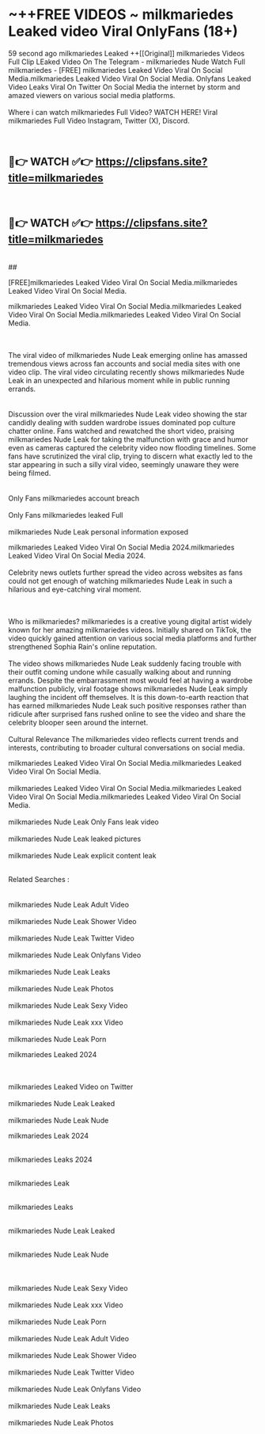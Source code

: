 # ~++FREE VIDEOS ~ milkmariedes Leaked video Viral OnlyFans (18+)<br>


59 second ago milkmariedes Leaked ++[[Original]] milkmariedes Videos Full Clip LEaked Video On The Telegram  - milkmariedes Nude  Watch Full milkmariedes - [FREE] milkmariedes Leaked Video Viral On Social Media.milkmariedes Leaked Video Viral On Social Media.   Onlyfans Leaked Video Leaks Viral On Twitter On Social Media the internet by storm and amazed viewers on various social media platforms. <br><br>
Where i can watch milkmariedes Full Video? WATCH HERE! Viral milkmariedes Full Video Instagram, Twitter (X), Discord. <br>


 <br>

##  🔴👉 WATCH ✅👉  <a href="https://clipsfans.site?title=milkmariedes&ref=git">https://clipsfans.site?title=milkmariedes</a> <br>
  <br>

##  🔴👉 WATCH ✅👉  <a href="https://clipsfans.site?title=milkmariedes&ref=git">https://clipsfans.site?title=milkmariedes</a> <br>
  <br>
  ##



[FREE]milkmariedes Leaked Video Viral On Social Media.milkmariedes Leaked Video Viral On Social Media. <br>

milkmariedes Leaked Video Viral On Social Media.milkmariedes Leaked Video Viral On Social Media.milkmariedes Leaked Video Viral On Social Media. <br>


  <br>

  <br>
The viral video of milkmariedes Nude Leak emerging online has amassed tremendous views across fan accounts and social media sites with one video clip. The viral video circulating recently shows milkmariedes Nude Leak in an unexpected and hilarious moment while in public running errands.<br>
<br>


<br>
Discussion over the viral milkmariedes Nude Leak video showing the star candidly dealing with sudden wardrobe issues dominated pop culture chatter online. Fans watched and rewatched the short video, praising milkmariedes Nude Leak for taking the malfunction with grace and humor even as cameras captured the celebrity video now flooding timelines. Some fans have scrutinized the viral clip, trying to discern what exactly led to the star appearing in such a silly viral video, seemingly unaware they were being filmed.<br>
<br>
<br> 
Only Fans milkmariedes account breach<br>
<br>
Only Fans milkmariedes leaked Full <br>
<br>
milkmariedes Nude Leak personal information exposed<br>

milkmariedes Leaked Video Viral On Social Media 2024.milkmariedes Leaked Video Viral On Social Media 2024. <br>
<br>
Celebrity news outlets further spread the video across websites as fans could not get enough of watching milkmariedes Nude Leak in such a hilarious and eye-catching viral moment.<br>
<br>

<br>
Who is milkmariedes? milkmariedes is a creative young digital artist widely known for her amazing milkmariedes videos. Initially shared on TikTok, the video quickly gained attention on various social media platforms and further strengthened Sophia Rain's online reputation.<br>
<br>
The video shows milkmariedes Nude Leak suddenly facing trouble with their outfit coming undone while casually walking about and running errands. Despite the embarrassment most would feel at having a wardrobe malfunction publicly, viral footage shows milkmariedes Nude Leak simply laughing the incident off themselves. It is this down-to-earth reaction that has earned milkmariedes Nude Leak such positive responses rather than ridicule after surprised fans rushed online to see the video and share the celebrity blooper seen around the internet.<br>
<br>
Cultural Relevance The milkmariedes video reflects current trends and interests, contributing to broader cultural conversations on social media.<br>

milkmariedes Leaked Video Viral On Social Media.milkmariedes Leaked Video Viral On Social Media.<br>
<br>
milkmariedes Leaked Video Viral On Social Media.milkmariedes Leaked Video Viral On Social Media.milkmariedes Leaked Video Viral On Social Media.<br>
<br>
milkmariedes Nude Leak Only Fans leak video<br>
<br>
milkmariedes Nude Leak leaked pictures<br>
<br>
milkmariedes Nude Leak explicit content leak<br>


<br>
Related Searches :<br>
<br>

<br>
milkmariedes Nude Leak Adult Video<br>
<br>
milkmariedes Nude Leak Shower Video<br>
<br>
milkmariedes Nude Leak Twitter Video<br>
<br>
milkmariedes Nude Leak Onlyfans Video<br>
<br>
milkmariedes Nude Leak Leaks<br>
<br>
milkmariedes Nude Leak Photos<br>

<br>
milkmariedes Nude Leak Sexy Video<br>
<br>
milkmariedes Nude Leak xxx Video<br>
<br>
milkmariedes Nude Leak Porn<br>

milkmariedes  Leaked 2024 <br> <br>
<br>

milkmariedes Leaked Video on Twitter <br>
<br>
milkmariedes Nude Leak Leaked<br>
<br>
milkmariedes Nude Leak Nude<br>


milkmariedes  Leak 2024 <br> <br>



milkmariedes  Leaks 2024 <br> <br>



 
milkmariedes  Leak<br> <br>



milkmariedes  Leaks<br> <br>


milkmariedes Nude Leak Leaked<br> <br>

milkmariedes Nude Leak Nude<br> <br>
<br> <br>
milkmariedes Nude Leak Sexy Video
<br> <br>
milkmariedes Nude Leak xxx Video
<br> <br>
milkmariedes Nude Leak Porn
<br> <br>
milkmariedes Nude Leak Adult Video
<br> <br>
milkmariedes Nude Leak Shower Video
<br> <br>
milkmariedes Nude Leak Twitter Video
<br> <br>
milkmariedes Nude Leak Onlyfans Video
<br> <br>
milkmariedes Nude Leak Leaks
<br> <br>
milkmariedes Nude Leak Photos






</p>




 



</p>










